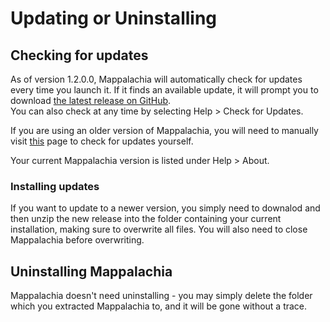 # Updating or Uninstalling

## Checking for updates
As of version 1.2.0.0, Mappalachia will automatically check for updates every time you launch it. If it finds an available update, it will prompt you to download [the latest release on GitHub](https://github.com/AHeroicLlama/Mappalachia/releases/latest).<br/>
You can also check at any time by selecting Help > Check for Updates.<br/>

If you are using an older version of Mappalachia, you will need to manually visit [this](https://github.com/AHeroicLlama/Mappalachia/releases) page to check for updates yourself.<br/>

Your current Mappalachia version is listed under Help > About.

### Installing updates
If you want to update to a newer version, you simply need to downalod and then unzip the new release into the folder containing your current installation, making sure to overwrite all files. You will also need to close Mappalachia before overwriting.

## Uninstalling Mappalachia
Mappalachia doesn't need uninstalling - you may simply delete the folder which you extracted Mappalachia to, and it will be gone without a trace.<br/>

